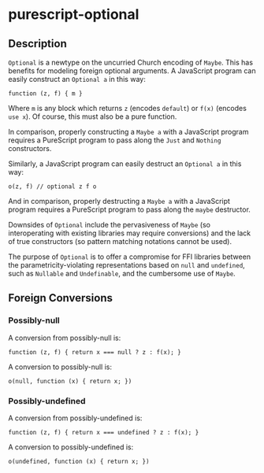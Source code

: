 # purescript-optional

## Description

`Optional` is a newtype on the uncurried Church encoding of `Maybe`. This has
benefits for modeling foreign optional arguments. A JavaScript program
can easily construct an `Optional a` in this way:

```
function (z, f) { m }
```

Where `m` is any block which returns `z` (encodes `default`) or `f(x)`
(encodes `use x`). Of course, this must also be a pure function.

In comparison, properly constructing a `Maybe a` with a JavaScript program
requires a PureScript program to pass along the `Just` and `Nothing`
constructors.

Similarly, a JavaScript program can easily destruct an `Optional a` in this way:

```
o(z, f) // optional z f o
```

And in comparison, properly destructing a `Maybe a` with a JavaScript program
requires a PureScript program to pass along the `maybe` destructor.

Downsides of `Optional` include the pervasiveness of `Maybe` (so
interoperating with existing libraries may require conversions) and the lack of
true constructors (so pattern matching notations cannot be used).

The purpose of `Optional` is to offer a compromise for FFI libraries between the
parametricity-violating representations based on `null` and `undefined`, such as
`Nullable` and `Undefinable`, and the cumbersome use of `Maybe`.

## Foreign Conversions

### Possibly-null

A conversion from possibly-null is:

```
function (z, f) { return x === null ? z : f(x); }
```

A conversion to possibly-null is:

```
o(null, function (x) { return x; })
```

### Possibly-undefined

A conversion from possibly-undefined is:

```
function (z, f) { return x === undefined ? z : f(x); }
```

A conversion to possibly-undefined is:

```
o(undefined, function (x) { return x; })
```
